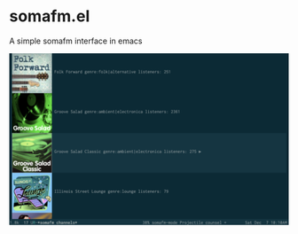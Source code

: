 # somafm.el
A simple somafm interface in emacs

![somafm.el screenshot](/screenshot.png "somafm.el screenshot")
